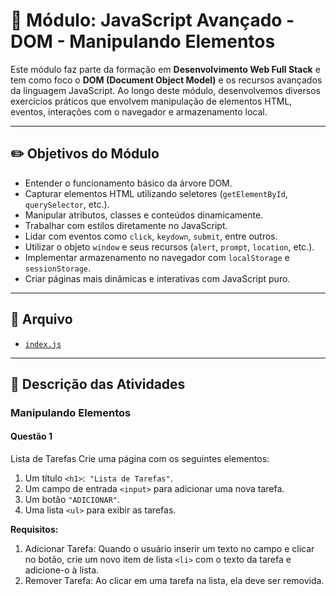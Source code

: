 # 🚀 Módulo: JavaScript Avançado - DOM - Manipulando Elementos

Este módulo faz parte da formação em **Desenvolvimento Web Full Stack** e tem como foco o **DOM (Document Object Model)** e os recursos avançados da linguagem JavaScript. Ao longo deste módulo, desenvolvemos diversos exercícios práticos que envolvem manipulação de elementos HTML, eventos, interações com o navegador e armazenamento local.

---

## ✏️ Objetivos do Módulo

- Entender o funcionamento básico da árvore DOM.
- Capturar elementos HTML utilizando seletores (`getElementById`, `querySelector`, etc.).
- Manipular atributos, classes e conteúdos dinamicamente.
- Trabalhar com estilos diretamente no JavaScript.
- Lidar com eventos como `click`, `keydown`, `submit`, entre outros.
- Utilizar o objeto `window` e seus recursos (`alert`, `prompt`, `location`, etc.).
- Implementar armazenamento no navegador com `localStorage` e `sessionStorage`.
- Criar páginas mais dinâmicas e interativas com JavaScript puro.

---

## 📂 Arquivo

- [`index.js`](./index.js)

---

## 📌 Descrição das Atividades

### Manipulando Elementos

#### Questão 1

Lista de Tarefas
Crie uma página com os seguintes elementos:

1. Um título `<h1>`:` "Lista de Tarefas"`.
2. Um campo de entrada `<input>` para adicionar uma nova tarefa.
3. Um botão `"ADICIONAR"`.
4. Uma lista `<ul>` para exibir as tarefas.

**Requisitos:**

1. Adicionar Tarefa: Quando o usuário inserir um texto no campo e clicar no botão, crie um
   novo item de lista `<li>` com o texto da tarefa e adicione-o à lista.
2. Remover Tarefa: Ao clicar em uma tarefa na lista, ela deve ser removida.
